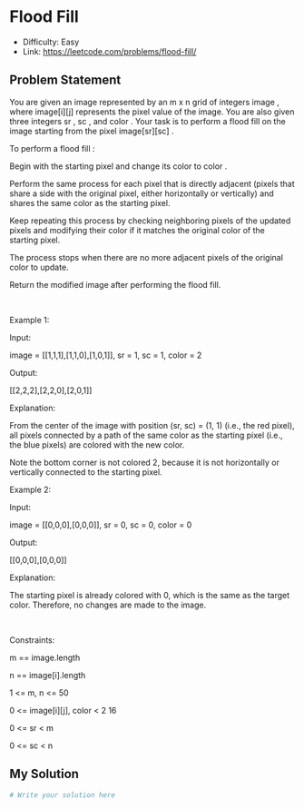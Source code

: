 # Flood Fill
- Difficulty: Easy
- Link: https://leetcode.com/problems/flood-fill/

## Problem Statement

You are given an image represented by an 
m x n
 grid of integers 
image
, where 
image[i][j]
 represents the pixel value of the image. You are also given three integers 
sr
, 
sc
, and 
color
. Your task is to perform a 
flood fill
 on the image starting from the pixel 
image[sr][sc]
.


To perform a 
flood fill
:




Begin with the starting pixel and change its color to 
color
.


Perform the same process for each pixel that is 
directly adjacent
 (pixels that share a side with the original pixel, either horizontally or vertically) and shares the 
same color
 as the starting pixel.


Keep 
repeating
 this process by checking neighboring pixels of the 
updated
 pixels and modifying their color if it matches the original color of the starting pixel.


The process 
stops
 when there are 
no more
 adjacent pixels of the original color to update.




Return the 
modified
 image after performing the flood fill.


 


Example 1:




Input:
 
image = [[1,1,1],[1,1,0],[1,0,1]], sr = 1, sc = 1, color = 2


Output:
 
[[2,2,2],[2,2,0],[2,0,1]]


Explanation:




From the center of the image with position 
(sr, sc) = (1, 1)
 (i.e., the red pixel), all pixels connected by a path of the same color as the starting pixel (i.e., the blue pixels) are colored with the new color.


Note the bottom corner is 
not
 colored 2, because it is not horizontally or vertically connected to the starting pixel.




Example 2:




Input:
 
image = [[0,0,0],[0,0,0]], sr = 0, sc = 0, color = 0


Output:
 
[[0,0,0],[0,0,0]]


Explanation:


The starting pixel is already colored with 0, which is the same as the target color. Therefore, no changes are made to the image.




 


Constraints:




m == image.length


n == image[i].length


1 <= m, n <= 50


0 <= image[i][j], color < 2
16


0 <= sr < m


0 <= sc < n

## My Solution

```python
# Write your solution here
```
